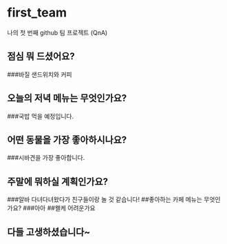 # first_team
나의 첫 번째 github 팀 프로젝트 (QnA)
## 점심 뭐 드셨어요?
###바질 샌드위치와 커피
## 오늘의 저녁 메뉴는 무엇인가요?
###국밥 먹을 예정입니다.
## 어떤 동물을 가장 좋아하시나요?
###시바견을 가장 좋아합니다.
## 주말에 뭐하실 계획인가요?
###알바 다녀다녀왔다가 친구들이랑 놀 것 같습니다!
##좋아하는 카페 메뉴는 무엇인가요?
###아아
##왤케 어려운가요
## 다들 고생하셨습니다~

